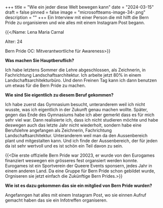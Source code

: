 +++
title = "Wie ein jeder diese Welt bewegen kann"
date = "2024-03-15"
draft = false
pinned = false
image = "microsoftteams-image-34-.png"
description = ""
+++
Ein Interview mit einer Person die mit hilft die Bern Pride zu organisieren und wie alles mit einem Instagram Post begann.

{{</Name: Lena Maria Carnal

Alter: 24

Bern Pride OC: Mitverantwortliche für Awareness>}}



**Was machen Sie Hauptberuflich?** 

Ich habe letztens Sommer die Lehre abgeschlossen, als Zeichnerin, in Fachrichtung Landschaftsarchitektur. Ich arbeite jetzt 80% in einem Landschaftsarchitekturbüro. Und denn Freinen Tag kann ich dann benutzen um etwas für die Bern Pride zu machen.

**Wie sind Sie eigentlich zu diesem Beruf gekommen?** 

Ich habe zuerst das Gymnasium besucht, unteranderem weil ich nicht wusste, was ich eigentlich in der Zukunft genau machen wollte. Später, gegen das Ende des Gymnasiums habe ich aber gemerkt dass es für mich sehr viel war. Dann realisierte ich, dass ich nicht studieren möchte und habe deswegen auch das letzte Jahr nicht wiederholt, sondern habe eine Berufslehre angefangen als Zeichnerin, Fachrichtung Landschaftsarchitektur. Unteranderem weil man da den Aussenbereich plant und mitgestalten kann. Und ich finde der Aussenbereich, der für jeden da ist sehr wertvoll und es ist schön ein Teil davon zu sein. 

{{<Die erste offizielle Bern Pride war 20023, er wurde von den Eurogames finanziert weswegen ein grösseres fest organsiert werden konnte. Eurogames ist ein Sportverein der Queere Events sponsern, jedes Jahr in einem anderen Land. Da eine Gruppe für Bern Pride schon gebildet wurde, Orgniseren sie jetzt einfach die Zukünftige Bern Prides.>}}

**Wie ist es dazu gekommen das sie ein mitglied von Bern Pride wurden?**

Angefanngen hat alles mit einem Instagram Post, wo sie einnen Aufruf gemacht haben das sie ein Infotreffen organiseren.